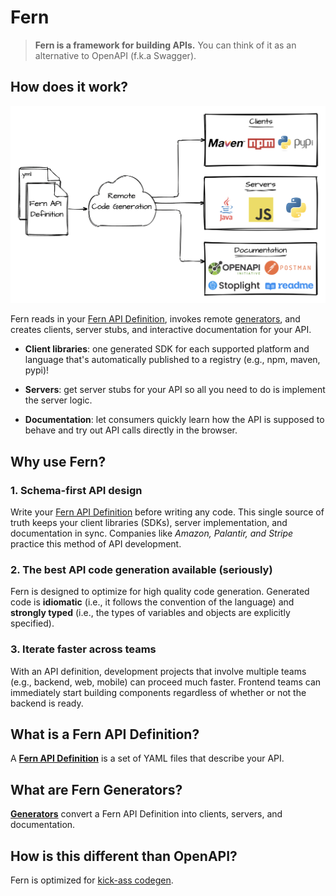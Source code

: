 # Fern

> **Fern is a framework for building APIs.** You can think of it as an alternative to OpenAPI (f.k.a Swagger).

## How does it work?

![Overview diagram](assets/diagrams/overview-diagram.png)

Fern reads in your [Fern API Definition](#what-is-a-fern-api-definition), invokes remote [generators](#fern-generators), and creates clients, server stubs, and interactive documentation for your API.

- **Client libraries**: one generated SDK for each supported platform and language that's automatically published to a registry (e.g., npm, maven, pypi)!

- **Servers**: get server stubs for your API so all you need to do is implement the server logic.

- **Documentation**: let consumers quickly learn how the API is supposed to behave and try out API calls directly in the browser.

## Why use Fern?

### 1. Schema-first API design

Write your [Fern API Definition](#what-is-a-fern-api-definition) before writing any code. This single source of truth keeps your client libraries (SDKs), server implementation, and documentation in sync. Companies like _Amazon, Palantir, and Stripe_ practice this method of API development.

### 2. The best API code generation available (seriously)

Fern is designed to optimize for high quality code generation. Generated code is **idiomatic** (i.e., it follows the convention of the language) and **strongly typed** (i.e., the types of variables and objects are explicitly specified).

### 3. Iterate faster across teams

With an API definition, development projects that involve multiple teams (e.g., backend, web, mobile) can proceed much faster. Frontend teams can immediately start building components regardless of whether or not the backend is ready.

## What is a Fern API Definition?

A [**Fern API Definition**](definition.md) is a set of YAML files that describe your API.

## What are Fern Generators?

[**Generators**](generators.md) convert a Fern API Definition into clients, servers, and documentation.

## How is this different than OpenAPI?

Fern is optimized for [kick-ass codegen](comparison.md).
